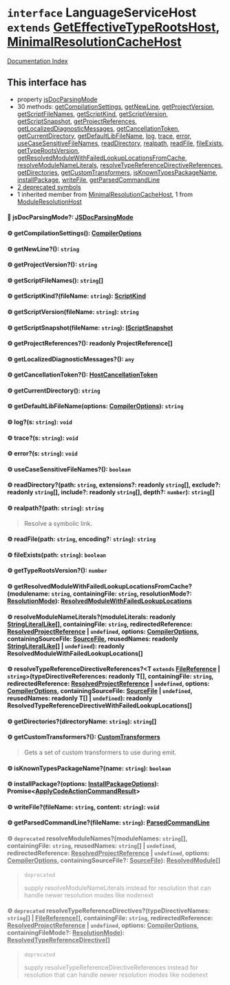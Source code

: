 # `interface` LanguageServiceHost `extends` [GetEffectiveTypeRootsHost](../interface.GetEffectiveTypeRootsHost/README.md), [MinimalResolutionCacheHost](../interface.MinimalResolutionCacheHost/README.md)

[Documentation Index](../README.md)

## This interface has

- property [jsDocParsingMode](#-jsdocparsingmode-jsdocparsingmode)
- 30 methods:
[getCompilationSettings](#-getcompilationsettings-compileroptions),
[getNewLine](#-getnewline-string),
[getProjectVersion](#-getprojectversion-string),
[getScriptFileNames](#-getscriptfilenames-string),
[getScriptKind](#-getscriptkindfilename-string-scriptkind),
[getScriptVersion](#-getscriptversionfilename-string-string),
[getScriptSnapshot](#-getscriptsnapshotfilename-string-iscriptsnapshot),
[getProjectReferences](#-getprojectreferences-readonly-projectreference),
[getLocalizedDiagnosticMessages](#-getlocalizeddiagnosticmessages-any),
[getCancellationToken](#-getcancellationtoken-hostcancellationtoken),
[getCurrentDirectory](#-getcurrentdirectory-string),
[getDefaultLibFileName](#-getdefaultlibfilenameoptions-compileroptions-string),
[log](#-logs-string-void),
[trace](#-traces-string-void),
[error](#-errors-string-void),
[useCaseSensitiveFileNames](#-usecasesensitivefilenames-boolean),
[readDirectory](#-readdirectorypath-string-extensions-readonly-string-exclude-readonly-string-include-readonly-string-depth-number-string),
[realpath](#-realpathpath-string-string),
[readFile](#-readfilepath-string-encoding-string-string),
[fileExists](#-fileexistspath-string-boolean),
[getTypeRootsVersion](#-gettyperootsversion-number),
[getResolvedModuleWithFailedLookupLocationsFromCache](#-getresolvedmodulewithfailedlookuplocationsfromcachemodulename-string-containingfile-string-resolutionmode-resolutionmode-resolvedmodulewithfailedlookuplocations),
[resolveModuleNameLiterals](#-resolvemodulenameliteralsmoduleliterals-readonly-stringliterallike-containingfile-string-redirectedreference-resolvedprojectreference--undefined-options-compileroptions-containingsourcefile-sourcefile-reusednames-readonly-stringliterallike--undefined-readonly-resolvedmodulewithfailedlookuplocations),
[resolveTypeReferenceDirectiveReferences](#-resolvetypereferencedirectivereferencest-extends-filereference--stringtypedirectivereferences-readonly-t-containingfile-string-redirectedreference-resolvedprojectreference--undefined-options-compileroptions-containingsourcefile-sourcefile--undefined-reusednames-readonly-t--undefined-readonly-resolvedtypereferencedirectivewithfailedlookuplocations),
[getDirectories](#-getdirectoriesdirectoryname-string-string),
[getCustomTransformers](#-getcustomtransformers-customtransformers),
[isKnownTypesPackageName](#-isknowntypespackagenamename-string-boolean),
[installPackage](#-installpackageoptions-installpackageoptions-promiseapplycodeactioncommandresult),
[writeFile](#-writefilefilename-string-content-string-void),
[getParsedCommandLine](#-getparsedcommandlinefilename-string-parsedcommandline)
- [2 deprecated symbols](#-deprecated-resolvemodulenamesmodulenames-string-containingfile-string-reusednames-string--undefined-redirectedreference-resolvedprojectreference--undefined-options-compileroptions-containingsourcefile-sourcefile-resolvedmodule)
- 1 inherited member from [MinimalResolutionCacheHost](../interface.MinimalResolutionCacheHost/README.md), 1 from [ModuleResolutionHost](../interface.ModuleResolutionHost/README.md)


#### 📄 jsDocParsingMode?: [JSDocParsingMode](../enum.JSDocParsingMode/README.md)



#### ⚙ getCompilationSettings(): [CompilerOptions](../interface.CompilerOptions/README.md)



#### ⚙ getNewLine?(): `string`



#### ⚙ getProjectVersion?(): `string`



#### ⚙ getScriptFileNames(): `string`\[]



#### ⚙ getScriptKind?(fileName: `string`): [ScriptKind](../enum.ScriptKind/README.md)



#### ⚙ getScriptVersion(fileName: `string`): `string`



#### ⚙ getScriptSnapshot(fileName: `string`): [IScriptSnapshot](../interface.IScriptSnapshot/README.md)



#### ⚙ getProjectReferences?(): readonly ProjectReference\[]



#### ⚙ getLocalizedDiagnosticMessages?(): `any`



#### ⚙ getCancellationToken?(): [HostCancellationToken](../interface.HostCancellationToken/README.md)



#### ⚙ getCurrentDirectory(): `string`



#### ⚙ getDefaultLibFileName(options: [CompilerOptions](../interface.CompilerOptions/README.md)): `string`



#### ⚙ log?(s: `string`): `void`



#### ⚙ trace?(s: `string`): `void`



#### ⚙ error?(s: `string`): `void`



#### ⚙ useCaseSensitiveFileNames?(): `boolean`



#### ⚙ readDirectory?(path: `string`, extensions?: readonly `string`\[], exclude?: readonly `string`\[], include?: readonly `string`\[], depth?: `number`): `string`\[]



#### ⚙ realpath?(path: `string`): `string`

> Resolve a symbolic link.



#### ⚙ readFile(path: `string`, encoding?: `string`): `string`



#### ⚙ fileExists(path: `string`): `boolean`



#### ⚙ getTypeRootsVersion?(): `number`



#### ⚙ getResolvedModuleWithFailedLookupLocationsFromCache?(modulename: `string`, containingFile: `string`, resolutionMode?: [ResolutionMode](../type.ResolutionMode/README.md)): [ResolvedModuleWithFailedLookupLocations](../interface.ResolvedModuleWithFailedLookupLocations/README.md)



#### ⚙ resolveModuleNameLiterals?(moduleLiterals: readonly [StringLiteralLike](../type.StringLiteralLike/README.md)\[], containingFile: `string`, redirectedReference: [ResolvedProjectReference](../interface.ResolvedProjectReference/README.md) | `undefined`, options: [CompilerOptions](../interface.CompilerOptions/README.md), containingSourceFile: [SourceFile](../interface.SourceFile/README.md), reusedNames: readonly [StringLiteralLike](../type.StringLiteralLike/README.md)\[] | `undefined`): readonly ResolvedModuleWithFailedLookupLocations\[]



#### ⚙ resolveTypeReferenceDirectiveReferences?\<T `extends` [FileReference](../interface.FileReference/README.md) | `string`>(typeDirectiveReferences: readonly T\[], containingFile: `string`, redirectedReference: [ResolvedProjectReference](../interface.ResolvedProjectReference/README.md) | `undefined`, options: [CompilerOptions](../interface.CompilerOptions/README.md), containingSourceFile: [SourceFile](../interface.SourceFile/README.md) | `undefined`, reusedNames: readonly T\[] | `undefined`): readonly ResolvedTypeReferenceDirectiveWithFailedLookupLocations\[]



#### ⚙ getDirectories?(directoryName: `string`): `string`\[]



#### ⚙ getCustomTransformers?(): [CustomTransformers](../interface.CustomTransformers/README.md)

> Gets a set of custom transformers to use during emit.



#### ⚙ isKnownTypesPackageName?(name: `string`): `boolean`



#### ⚙ installPackage?(options: [InstallPackageOptions](../interface.InstallPackageOptions/README.md)): Promise\<[ApplyCodeActionCommandResult](../interface.ApplyCodeActionCommandResult/README.md)>



#### ⚙ writeFile?(fileName: `string`, content: `string`): `void`



#### ⚙ getParsedCommandLine?(fileName: `string`): [ParsedCommandLine](../interface.ParsedCommandLine/README.md)



<div style="opacity:0.6">

#### ⚙ `deprecated` resolveModuleNames?(moduleNames: `string`\[], containingFile: `string`, reusedNames: `string`\[] | `undefined`, redirectedReference: [ResolvedProjectReference](../interface.ResolvedProjectReference/README.md) | `undefined`, options: [CompilerOptions](../interface.CompilerOptions/README.md), containingSourceFile?: [SourceFile](../interface.SourceFile/README.md)): [ResolvedModule](../interface.ResolvedModule/README.md)\[]

> `deprecated`
> 
> supply resolveModuleNameLiterals instead for resolution that can handle newer resolution modes like nodenext



#### ⚙ `deprecated` resolveTypeReferenceDirectives?(typeDirectiveNames: `string`\[] | [FileReference](../interface.FileReference/README.md)\[], containingFile: `string`, redirectedReference: [ResolvedProjectReference](../interface.ResolvedProjectReference/README.md) | `undefined`, options: [CompilerOptions](../interface.CompilerOptions/README.md), containingFileMode?: [ResolutionMode](../type.ResolutionMode/README.md)): [ResolvedTypeReferenceDirective](../interface.ResolvedTypeReferenceDirective/README.md)\[]

> `deprecated`
> 
> supply resolveTypeReferenceDirectiveReferences instead for resolution that can handle newer resolution modes like nodenext



</div>

